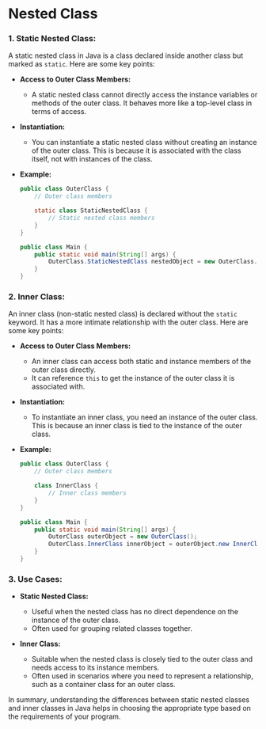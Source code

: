 # Nested Class

### 1. Static Nested Class:

A static nested class in Java is a class declared inside another class but marked as `static`. Here are some key points:

- **Access to Outer Class Members:**
  - A static nested class cannot directly access the instance variables or methods of the outer class. It behaves more like a top-level class in terms of access.
  
- **Instantiation:**
  - You can instantiate a static nested class without creating an instance of the outer class. This is because it is associated with the class itself, not with instances of the class.

- **Example:**
  ```java
  public class OuterClass {
      // Outer class members

      static class StaticNestedClass {
          // Static nested class members
      }
  }
  ```

  ```java
  public class Main {
      public static void main(String[] args) {
          OuterClass.StaticNestedClass nestedObject = new OuterClass.StaticNestedClass();
      }
  }
  ```

### 2. Inner Class:

An inner class (non-static nested class) is declared without the `static` keyword. It has a more intimate relationship with the outer class. Here are some key points:

- **Access to Outer Class Members:**
  - An inner class can access both static and instance members of the outer class directly.
  - It can reference `this` to get the instance of the outer class it is associated with.

- **Instantiation:**
  - To instantiate an inner class, you need an instance of the outer class. This is because an inner class is tied to the instance of the outer class.

- **Example:**
  ```java
  public class OuterClass {
      // Outer class members

      class InnerClass {
          // Inner class members
      }
  }
  ```

  ```java
  public class Main {
      public static void main(String[] args) {
          OuterClass outerObject = new OuterClass();
          OuterClass.InnerClass innerObject = outerObject.new InnerClass();
      }
  }
  ```

### 3. Use Cases:

- **Static Nested Class:**
  - Useful when the nested class has no direct dependence on the instance of the outer class.
  - Often used for grouping related classes together.

- **Inner Class:**
  - Suitable when the nested class is closely tied to the outer class and needs access to its instance members.
  - Often used in scenarios where you need to represent a relationship, such as a container class for an outer class.

In summary, understanding the differences between static nested classes and inner classes in Java helps in choosing the appropriate type based on the requirements of your program.